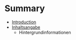 # Summary

* [Introduction](README.md)
* [Inhaltsangabe](chapter1.md)
   * Hintergrundinformationen


